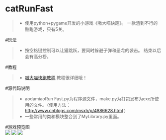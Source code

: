 # catRunFast
>* 使用python+pygame开发的小游戏《嗷大喵快跑》。 一款渣到不行的酷跑游戏，只有5关。

#玩法
>* 按空格键控制可以让猫跳跃，要同时躲避子弹和恶龙的袭击。
结束以后会有高分榜。

#教程
>* [嗷大喵快跑教程](http://www.cnblogs.com/msxh/p/5044938.html)
教程很详细哦！

#源代码说明
>* aodamiaoRun Fast.py为程序源文件，make.py为打包发布为exe所使用的文件。（使用方法：http://www.cnblogs.com/msxh/p/4886628.html )
>* 一些常用的类和模块整合到了MyLibrary.py里面。

#游戏预览图  
![](http://images2015.cnblogs.com/blog/798142/201512/798142-20151214124841365-831950089.png)
![](http://images2015.cnblogs.com/blog/798142/201512/798142-20151214124855756-2108065097.png)
![](http://images2015.cnblogs.com/blog/798142/201512/798142-20151214124905318-1653104765.png)
